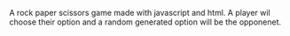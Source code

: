 A rock paper scissors game made with javascript and html. A player wil choose their option and a random generated option will be the opponenet.
